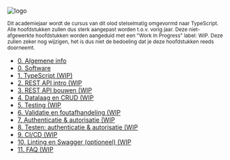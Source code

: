 <!-- markdownlint-disable first-line-h1 -->

![logo](../images/HOGENT_Logo.png ':size=33% :ignore')

<small>
  Dit academiejaar wordt de cursus van dit olod stelselmatig omgevormd naar TypeScript. Alle hoofdstukken zullen dus sterk aangepast worden t.o.v. vorig jaar. Deze niet-afgewerkte hoofdstukken worden aangeduid met een "Work In Progress" label: WIP. Deze zullen zeker nog wijzigen, het is dus niet de bedoeling dat je deze hoofdstukken reeds doorneemt.
</small>

- [0. Algemene info](./0-intro/situering.md)
- [0. Software](./0-intro/software.md)
- [1. TypeScript (WIP)](./1-typescript/index.md)
- [2. REST API intro (WIP](./2-REST_api_intro/index.md)
- [3. REST API bouwen (WIP](./3-REST_api_bouwen/index.md)
- [4. Datalaag en CRUD (WIP](./4-datalaag/index.md)
- [5. Testing (WIP](./5-testing/index.md)
- [6. Validatie en foutafhandeling (WIP](./6-validatie/index.md)
- [7. Authenticatie & autorisatie (WIP](./7-authenticatie/index.md)
- [8. Testen: authenticatie & autorisatie (WIP](./8-auth_testing/index.md)
- [9. CI/CD (WIP](./9-cicd/index.md)
- [10. Linting en Swagger (optioneel) (WIP](./10-linting_swagger/index.md)
- [11. FAQ (WIP](./11_faq/index.md)
